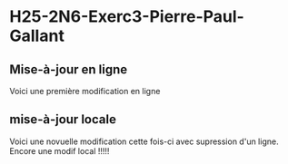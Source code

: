 # H25-2N6-Exerc3-Pierre-Paul-Gallant

## Mise-à-jour en ligne
Voici une première modification en ligne

## mise-à-jour locale
Voici une novuelle modification
cette fois-ci avec supression d'un ligne.
Encore une modif local !!!!!
